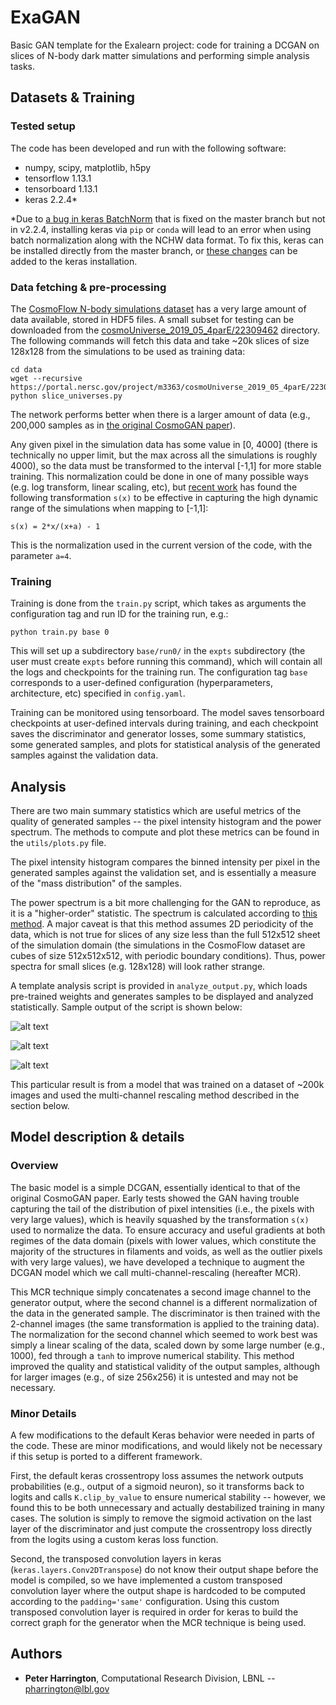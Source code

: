 
# ExaGAN

Basic GAN template for the Exalearn project: code for training a DCGAN on slices of N-body dark matter simulations and performing simple analysis tasks.

## Datasets & Training

### Tested setup
The code has been developed and run with the following software:
* numpy, scipy, matplotlib, h5py
* tensorflow 1.13.1
* tensorboard 1.13.1
* keras 2.2.4\*

\*Due to [a bug in keras BatchNorm](https://github.com/keras-team/keras/issues/10648) that is fixed on the master branch but not in v2.2.4, installing keras via `pip` or `conda`  will lead to an error when using batch normalization along with the NCHW data format. To fix this, keras can be installed directly from the master branch, or [these changes](https://github.com/keras-team/keras/commit/e3a2f7d29f2f1c21ecc978bd0038b1d1330d33c2) can be added to the keras installation.

### Data fetching & pre-processing

The [CosmoFlow N-body simulations dataset](https://portal.nersc.gov/project/m3363/) has a very large amount of data available, stored in HDF5 files. A small subset for testing can be downloaded from the  [cosmoUniverse_2019_05_4parE/22309462](https://portal.nersc.gov/project/m3363/cosmoUniverse_2019_05_4parE/22309462/) directory. The following commands will fetch this data and take ~20k slices of size 128x128 from the simulations to be used as training data:
```
cd data
wget --recursive https://portal.nersc.gov/project/m3363/cosmoUniverse_2019_05_4parE/22309462
python slice_universes.py
```
The network performs better when there is a larger amount of data (e.g., 200,000 samples as in [the original CosmoGAN paper](https://arxiv.org/pdf/1706.02390.pdf)).

Any given pixel in the simulation data has some value in \[0, 4000\] (there is technically no upper limit, but the max across all the simulations is roughly 4000), so the data must be transformed to the interval \[-1,1\] for more stable training. This normalization could be done in one of many possible ways (e.g. log transform, linear scaling, etc), but [ recent work](https://arxiv.org/abs/1801.09070) has found the following transformation `s(x)` to be effective in capturing the high dynamic range of the simulations when mapping to \[-1,1\]:

```s(x) = 2*x/(x+a) - 1```

This is the normalization used in the current version of the code, with the parameter `a=4`.

### Training

Training is done from the `train.py` script, which takes as arguments the configuration tag and run ID for the training run, e.g.:
```
python train.py base 0
```
This will set up a subdirectory `base/run0/` in the `expts` subdirectory (the user must create `expts` before running this command), which will contain all the logs and checkpoints for the training run. The configuration tag `base` corresponds to a user-defined configuration (hyperparameters, architecture, etc) specified in `config.yaml`.

Training can be monitored using tensorboard. The model saves tensorboard checkpoints at user-defined intervals during training, and each checkpoint saves the discriminator and generator losses,  some summary statistics, some generated samples, and plots for statistical analysis of the generated samples against the validation data.

## Analysis
 There are two main summary statistics which are useful metrics of the quality of generated samples -- the pixel intensity histogram and the power spectrum. The methods to compute and plot these metrics can be found in the `utils/plots.py` file. 

The pixel intensity histogram compares the binned intensity per pixel in the generated samples against the validation set, and is essentially a measure of the "mass distribution" of the samples. 

The power spectrum is a bit more challenging for the GAN to reproduce, as it is a "higher-order" statistic. The spectrum is calculated according to [this method](https://www.astrobetter.com/blog/2010/03/03/fourier-transforms-of-images-in-python/). A major caveat is that this method assumes 2D periodicity of the data, which is not true for slices of any size less than the full 512x512 sheet of the simulation domain (the simulations in the CosmoFlow dataset are cubes of size 512x512x512, with periodic boundary conditions). Thus, power spectra for small slices (e.g. 128x128) will look rather strange.
 
A template analysis script is provided in `analyze_output.py`, which loads pre-trained weights and generates samples to be displayed and analyzed statistically. Sample output of the script is shown below:

![alt text](https://raw.githubusercontent.com/pzharrington/ExaGAN/master/sample_images/generated_images.png)

![alt text](https://raw.githubusercontent.com/pzharrington/ExaGAN/master/sample_images/pixel_intensity.png)

![alt text](https://raw.githubusercontent.com/pzharrington/ExaGAN/master/sample_images/power_spectrum.png)

This particular result is from a model that was trained on a dataset of ~200k images and used the multi-channel rescaling method described in the section below.


## Model description & details

### Overview
The basic model is a simple DCGAN, essentially identical to that of the original CosmoGAN paper.  Early tests showed the GAN having trouble capturing the tail of the distribution of pixel intensities (i.e., the pixels with very large values), which is heavily squashed by the transformation `s(x)` used to normalize the data. To ensure accuracy and useful gradients at both regimes of the data domain (pixels with lower values, which constitute the majority of the structures in filaments and voids, as well as the outlier pixels with very large values), we have developed a technique to augment the DCGAN model which we call multi-channel-rescaling (hereafter MCR). 

This MCR technique simply concatenates a second image channel to the generator output, where the second channel is a different normalization of the data in the generated sample. The discriminator is then trained with the 2-channel images (the same transformation is applied to the training data). The normalization for the second channel which seemed to work best was simply a linear scaling of the data, scaled down by some large number (e.g., 1000), fed through a `tanh` to improve numerical stability. This method improved the quality and statistical validity of the output samples, although for larger images (e.g., of size 256x256) it is untested and may not be necessary.

### Minor Details 
A few modifications to the default Keras behavior were needed in parts of the code. These are minor modifications, and would likely not be necessary if this setup is ported to a different framework.

First, the default keras crossentropy loss assumes the network outputs probabilities (e.g., output of a sigmoid neuron), so it transforms back to logits and calls `K.clip_by_value`  to ensure numerical stability -- however, we found this to be both unnecessary and actually destabilized training in many cases. The solution is simply to remove the sigmoid activation on the last layer of the discriminator and just compute the crossentropy loss directly from the logits using a custom keras loss function.

Second, the transposed convolution layers in keras (`keras.layers.Conv2DTranspose`) do not know their output shape before the model is compiled, so we have implemented a custom transposed convolution layer where the output shape is hardcoded to be computed according to the `padding='same'` configuration. Using this custom transposed convolution layer is required in order for keras to build the correct graph for the generator when the MCR technique is being used.

## Authors

* **Peter Harrington**,  Computational Research Division, LBNL  -- pharrington@lbl.gov


